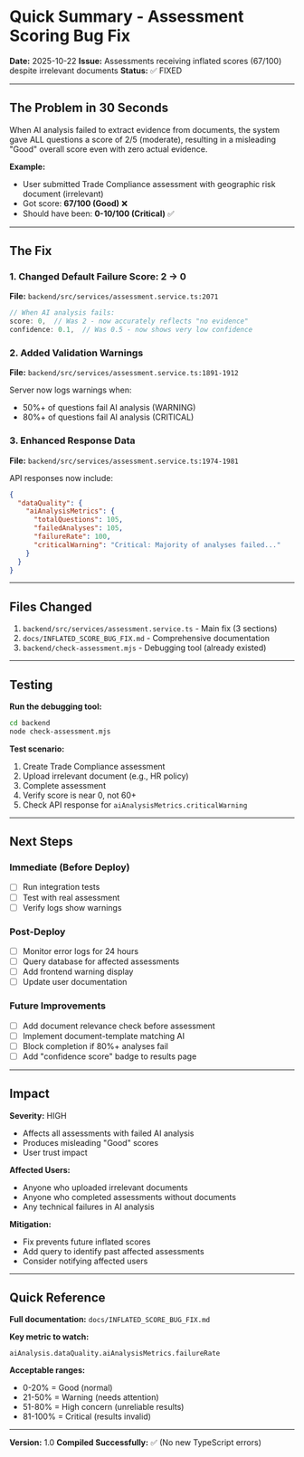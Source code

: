 # Quick Summary - Assessment Scoring Bug Fix

**Date:** 2025-10-22
**Issue:** Assessments receiving inflated scores (67/100) despite irrelevant documents
**Status:** ✅ FIXED

---

## The Problem in 30 Seconds

When AI analysis failed to extract evidence from documents, the system gave ALL questions a score of 2/5 (moderate), resulting in a misleading "Good" overall score even with zero actual evidence.

**Example:**
- User submitted Trade Compliance assessment with geographic risk document (irrelevant)
- Got score: **67/100 (Good)** ❌
- Should have been: **0-10/100 (Critical)** ✅

---

## The Fix

### 1. Changed Default Failure Score: 2 → 0
**File:** `backend/src/services/assessment.service.ts:2071`

```typescript
// When AI analysis fails:
score: 0,  // Was 2 - now accurately reflects "no evidence"
confidence: 0.1,  // Was 0.5 - now shows very low confidence
```

### 2. Added Validation Warnings
**File:** `backend/src/services/assessment.service.ts:1891-1912`

Server now logs warnings when:
- 50%+ of questions fail AI analysis (WARNING)
- 80%+ of questions fail AI analysis (CRITICAL)

### 3. Enhanced Response Data
**File:** `backend/src/services/assessment.service.ts:1974-1981`

API responses now include:
```json
{
  "dataQuality": {
    "aiAnalysisMetrics": {
      "totalQuestions": 105,
      "failedAnalyses": 105,
      "failureRate": 100,
      "criticalWarning": "Critical: Majority of analyses failed..."
    }
  }
}
```

---

## Files Changed

1. `backend/src/services/assessment.service.ts` - Main fix (3 sections)
2. `docs/INFLATED_SCORE_BUG_FIX.md` - Comprehensive documentation
3. `backend/check-assessment.mjs` - Debugging tool (already existed)

---

## Testing

**Run the debugging tool:**
```bash
cd backend
node check-assessment.mjs
```

**Test scenario:**
1. Create Trade Compliance assessment
2. Upload irrelevant document (e.g., HR policy)
3. Complete assessment
4. Verify score is near 0, not 60+
5. Check API response for `aiAnalysisMetrics.criticalWarning`

---

## Next Steps

### Immediate (Before Deploy)
- [ ] Run integration tests
- [ ] Test with real assessment
- [ ] Verify logs show warnings

### Post-Deploy
- [ ] Monitor error logs for 24 hours
- [ ] Query database for affected assessments
- [ ] Add frontend warning display
- [ ] Update user documentation

### Future Improvements
- [ ] Add document relevance check before assessment
- [ ] Implement document-template matching AI
- [ ] Block completion if 80%+ analyses fail
- [ ] Add "confidence score" badge to results page

---

## Impact

**Severity:** HIGH
- Affects all assessments with failed AI analysis
- Produces misleading "Good" scores
- User trust impact

**Affected Users:**
- Anyone who uploaded irrelevant documents
- Anyone who completed assessments without documents
- Any technical failures in AI analysis

**Mitigation:**
- Fix prevents future inflated scores
- Add query to identify past affected assessments
- Consider notifying affected users

---

## Quick Reference

**Full documentation:** `docs/INFLATED_SCORE_BUG_FIX.md`

**Key metric to watch:**
```
aiAnalysis.dataQuality.aiAnalysisMetrics.failureRate
```

**Acceptable ranges:**
- 0-20% = Good (normal)
- 21-50% = Warning (needs attention)
- 51-80% = High concern (unreliable results)
- 81-100% = Critical (results invalid)

---

**Version:** 1.0
**Compiled Successfully:** ✅ (No new TypeScript errors)
